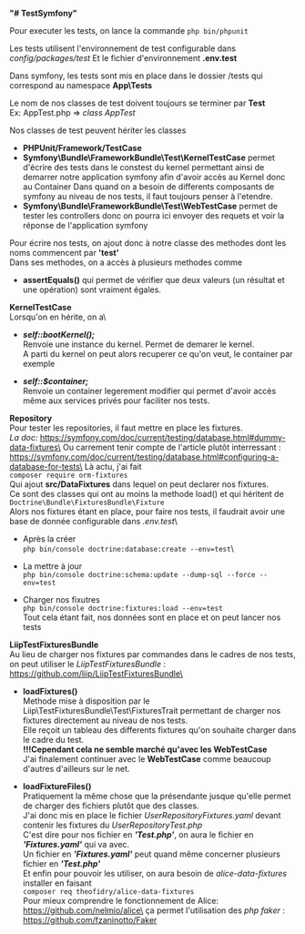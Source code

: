 **"# TestSymfony"**


Pour executer les tests, on lance la commande
  `php bin/phpunit`

Les tests utilisent l'environnement de test configurable dans _config/packages/test_
Et le fichier d'environnement **.env.test**

Dans symfony, les tests sont mis en place dans le dossier /tests qui correspond au namespace
  **App\Tests**

Le nom de nos classes de test doivent toujours se terminer par **Test**\
Ex: AppTest.php => *class AppTest*

Nos classes de test peuvent hériter les classes
  - **PHPUnit/Framework/TestCase**
  - **Symfony\Bundle\FrameworkBundle\Test\KernelTestCase**
      permet d'écrire des tests dans le constest du kernel permettant ainsi de demarrer notre application
      symfony afin d'avoir accès au Kernel donc au Container
      Dans quand on a besoin de differents composants de symfony au niveau de nos tests, il faut toujours penser à l'etendre.
  - **Symfony\Bundle\FrameworkBundle\Test\WebTestCase**
      permet de tester les controllers donc on pourra ici envoyer des requets et voir la réponse de l'application symfony


Pour écrire nos tests, on ajout donc à notre classe des methodes dont les noms commencent par **'test'**\
Dans ses methodes, on a accès à plusieurs methodes comme
  - **assertEquals()** qui permet de vérifier que deux valeurs (un résultat et une opération) sont vraiment égales.



**KernelTestCase**\
Lorsqu'on en hérite, on a\
  - ***self::bootKernel();***\
    Renvoie une instance du kernel. Permet de demarer le kernel.\
    A parti du kernel on peut alors recuperer ce qu'on veut, le container par exemple

  - ***self::$container;***\
    Renvoie un container legerement modifier qui permet d'avoir accès même aux services privés pour faciliter nos tests.



**Repository**\
  Pour tester les repositories, il faut mettre en place les fixtures.\
  *La doc:* https://symfony.com/doc/current/testing/database.html#dummy-data-fixtures\
  Ou carrement tenir compte de l'article plutôt interressant : https://symfony.com/doc/current/testing/database.html#configuring-a-database-for-tests\
  Là actu, j'ai fait\
    `composer require orm-fixtures`\
  Qui ajout **src/DataFixtures** dans lequel on peut declarer nos fixtures.\
    Ce sont des classes qui ont au moins la methode load() et qui héritent de
      `Doctrine\Bundle\FixturesBundle\Fixture`\
  Alors nos fixtures étant en place, pour faire nos tests, il faudrait avoir une base de donnée configurable dans *.env.test*\
  - Après la créer\
    `php bin/console doctrine:database:create --env=test`\
  
  - La mettre à jour\
    `php bin/console doctrine:schema:update --dump-sql --force --env=test`
  
  - Charger nos fixutres\
    `php bin/console doctrine:fixtures:load --env=test`\
Tout cela étant fait, nos données sont en place et on peut lancer nos tests

**LiipTestFixturesBundle**\
  Au lieu de charger nos fixtures par commandes dans le cadres de nos tests, on peut utiliser le *LiipTestFixturesBundle* : https://github.com/liip/LiipTestFixturesBundle\
  - **loadFixtures()**\
      Methode mise à disposition par le Liip\TestFixturesBundle\Test\FixturesTrait permettant de charger nos fixtures 
      directement au niveau de nos tests.\
      Elle reçoit un tableau des differents fixtures qu'on souhaite charger dans le cadre du test.\
      **!!!Cependant cela ne semble marché qu'avec les WebTestCase**\
        J'ai finalement continuer avec le **WebTestCase** comme beaucoup d'autres d'ailleurs sur le net.
  
  - **loadFixtureFiles()**\
      Pratiquement la même chose que la présendante jusque qu'elle permet de charger des fichiers plutôt que des classes.\
      J'ai donc mis en place le fichier *UserRepositoryFixtures.yaml* devant contenir les fixtures du *UserRepositoryTest.php*\
      C'est dire pour nos fichier en ***'Test.php'***, on aura le fichier en ***'Fixtures.yaml'*** qui va avec.\
      Un fichier en ***'Fixtures.yaml'*** peut quand même concerner plusieurs fichier en ***'Test.php'*** \
      Et enfin pour pouvoir les utiliser, on aura besoin de *alice-data-fixtures* installer en faisant\
      ``composer req theofidry/alice-data-fixtures``\
      Pour mieux comprendre le fonctionnement de Alice: https://github.com/nelmio/alice\
      ça permet l'utilisation des *php faker* : https://github.com/fzaninotto/Faker
      
  
  
      
      
  


















